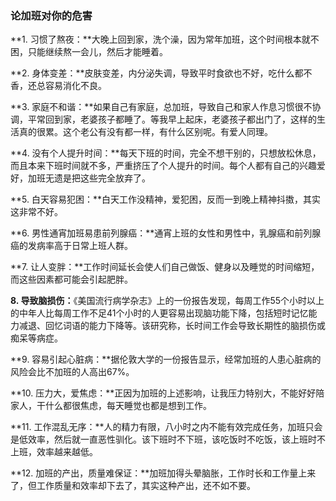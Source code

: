 ### 论加班对你的危害

**1. 习惯了熬夜：**大晚上回到家，洗个澡，因为常年加班，这个时间根本就不困，只能继续熬一会儿，然后才能睡着。

**2. 身体变差：**皮肤变差，内分泌失调，导致平时食欲也不好，吃什么都不香，还总容易消化不良。

**3. 家庭不和谐：**如果自己有家庭，总加班，导致自己和家人作息习惯很不协调，平常回到家，老婆孩子都睡了。等我早上起床，老婆孩子都出门了，这样的生活真的很累。这个老公有没有都一样，有什么区别呢。有爱人同理。

**4. 没有个人提升时间：**每天下班的时间，完全不想干别的，只想放松休息，而且本来下班时间就不多，严重挤压了个人提升的时间。每个人都有自己的兴趣爱好，加班无遗是把这些完全放弃了。

**5. 白天容易犯困：**白天工作没精神，爱犯困，反而一到晚上精神抖擞，其实这非常不好。

**6. 男性通宵加班易患前列腺癌：**通宵上班的女性和男性中，乳腺癌和前列腺癌的发病率高于日常上班人群。

**7. 让人变胖：**工作时间延长会使人们自己做饭、健身以及睡觉的时间缩短，而这些因素都可能会引起肥胖。

**8. 导致脑损伤：**《美国流行病学杂志》上的一份报告发现，每周工作55个小时以上的中年人比每周工作不足41个小时的人更容易出现脑功能下降，包括短时记忆能力减退、回忆词语的能力下降等。该研究称，长时间工作会导致长期性的脑损伤或痴呆等病症。

**9. 容易引起心脏病：**据伦敦大学的一份报告显示，经常加班的人患心脏病的风险会比不加班的人高出67%。

**10. 压力大，爱焦虑：**正因为加班的上述影响，让我压力特别大，不能好好陪家人，干什么都很焦虑，每天睡觉也都是想到工作。

**11. 工作混乱无序：**人的精力有限，八小时之内不能有效完成任务，加班只会是低效率，然后就一直恶性驯化。该下班时不下班，该吃饭时不吃饭，该上班时不上班，效率越来越低。

**12. 加班的产出，质量难保证：**加班加得头晕脑胀，工作时长和工作量上来了，但工作质量和效率却下去了，其实这种产出，还不如不要。
